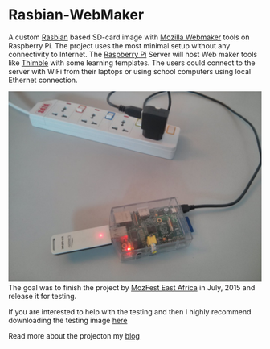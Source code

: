 # Rasbian-WebMaker 

A custom [Rasbian](https://www.raspbian.org/) based SD-card image with [Mozilla Webmaker](https://webmaker.org/en-US/about) tools on Raspberry Pi. The project uses the most minimal setup without any connectivity to Internet. The [Raspberry Pi](http://raspberrypi.org/) Server will host Web maker tools like [Thimble](https://thimble.webmaker.org/en-US) with some learning 
templates. The users could connect to the server with WiFi from their laptops or using school computers using local Ethernet connection.

![alt image](/images/Raspberry-Pi-with-WiFi-Dongle.jpg "Raspberry Pi running webmaker tools")
The goal was to finish the project by [MozFest East Africa](http://mozfestea.org/2015/) in July, 2015 and release it for testing.

If you are interested to help with the testing and then I highly recommend downloading the testing image [here](https://mega.nz/#!I9dyHLyI!495mj_7GmdLb3dH9XgzGq_MBTFSi2iFpWyNovZxpZT4)

Read more about the projecton my [blog](http://playingwithsid.blogspot.com/2015/07/mozilla-webmaker-tools-on-raspberry-pi.html)


